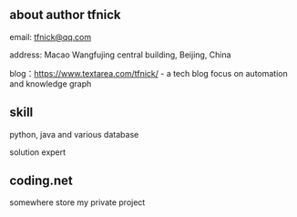 ## about author tfnick

email: tfnick@qq.com

address: Macao Wangfujing central building, Beijing, China

blog：https://www.textarea.com/tfnick/ - a tech blog focus on automation and knowledge graph

## skill 

python, java and various database

solution expert

## coding.net

somewhere store my private project
